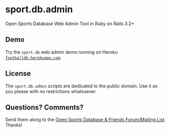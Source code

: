 # sport.db.admin

Open Sports Database Web Admin Tool in Ruby on Rails 3.2+


## Demo

Try the `sport.db` web admin demo running
on Heroku [`footballdb.herokuapp.com`](http://footballdb.herokuapp.com).


## License

The `sport.db.admin` scripts are dedicated to the public domain.
Use it as you please with no restrictions whatsoever.

## Questions? Comments?

Send them along to the [Open Sports Database & Friends Forum/Mailing List](http://groups.google.com/group/opensport). Thanks!